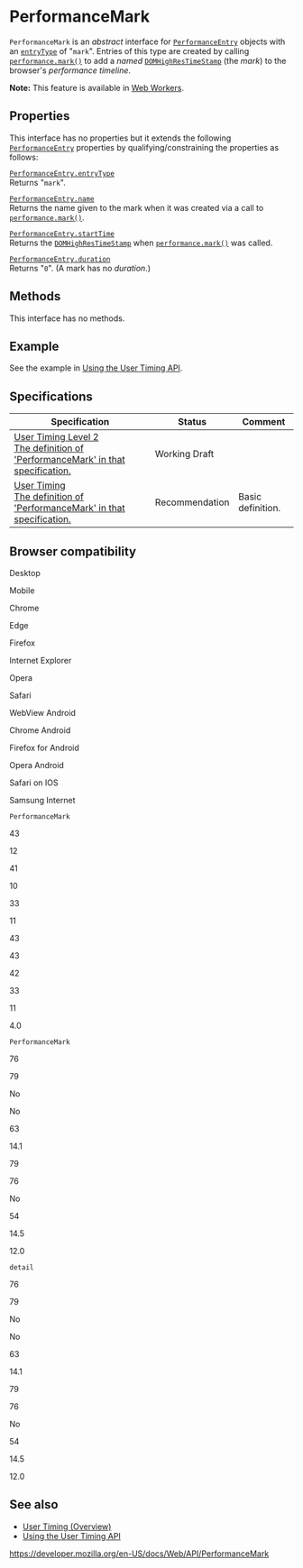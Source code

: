 # PerformanceMark

`PerformanceMark` is an _abstract_ interface for [`PerformanceEntry`](performanceentry) objects with an [`entryType`](performanceentry/entrytype) of "`mark`". Entries of this type are created by calling [`performance.mark()`](performance/mark) to add a _named_ [`DOMHighResTimeStamp`](domhighrestimestamp) (the _mark_) to the browser's _performance timeline_.

**Note:** This feature is available in [Web Workers](web_workers_api).

## Properties

This interface has no properties but it extends the following [`PerformanceEntry`](performanceentry) properties by qualifying/constraining the properties as follows:

[`PerformanceEntry.entryType`](performanceentry/entrytype)  
Returns "`mark`".

[`PerformanceEntry.name`](performanceentry/name)  
Returns the name given to the mark when it was created via a call to [`performance.mark()`](performance/mark).

[`PerformanceEntry.startTime`](performanceentry/starttime)  
Returns the [`DOMHighResTimeStamp`](domhighrestimestamp) when [`performance.mark()`](performance/mark) was called.

[`PerformanceEntry.duration`](performanceentry/duration)  
Returns "`0`". (A mark has no _duration_.)

## Methods

This interface has no methods.

## Example

See the example in [Using the User Timing API](user_timing_api/using_the_user_timing_api).

## Specifications

<table><thead><tr class="header"><th>Specification</th><th>Status</th><th>Comment</th></tr></thead><tbody><tr class="odd"><td><a href="https://w3c.github.io/user-timing/#performancemark">User Timing Level 2<br />
<span class="small">The definition of 'PerformanceMark' in that specification.</span></a></td><td><span class="spec-wd">Working Draft</span></td><td></td></tr><tr class="even"><td><a href="https://www.w3.org/TR/user-timing/#performancemark">User Timing<br />
<span class="small">The definition of 'PerformanceMark' in that specification.</span></a></td><td><span class="spec-rec">Recommendation</span></td><td>Basic definition.</td></tr></tbody></table>

## Browser compatibility

Desktop

Mobile

Chrome

Edge

Firefox

Internet Explorer

Opera

Safari

WebView Android

Chrome Android

Firefox for Android

Opera Android

Safari on IOS

Samsung Internet

`PerformanceMark`

43

12

41

10

33

11

43

43

42

33

11

4.0

`PerformanceMark`

76

79

No

No

63

14.1

79

76

No

54

14.5

12.0

`detail`

76

79

No

No

63

14.1

79

76

No

54

14.5

12.0

## See also

- [User Timing (Overview)](user_timing_api)
- [Using the User Timing API](user_timing_api/using_the_user_timing_api)

<a href="https://developer.mozilla.org/en-US/docs/Web/API/PerformanceMark" class="_attribution-link">https://developer.mozilla.org/en-US/docs/Web/API/PerformanceMark</a>
